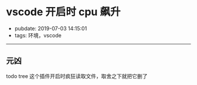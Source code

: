 # vscode 开启时 cpu 飙升

- pubdate: 2019-07-03 14:15:01
- tags: 环境，vscode

---

## 元凶

todo tree
这个插件开启时疯狂读取文件，取舍之下就把它删了
